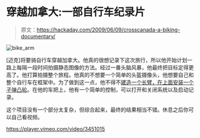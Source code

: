 # 穿越加拿大:一部自行车纪录片

> 原文：<https://hackaday.com/2009/06/09/crosscanada-a-biking-documentary/>

![bike_arm](img/893bb8acdeb41629cfd50a890f10824c.png "bike_arm")

[迈克]将要骑自行车穿越加拿大。他真的很想记录下这次旅行，所以他开始计划一路上每隔一段时间拍摄静态图像的方法。经过一番头脑风暴，他最终把目标定得更高了。他打算拍摄整个旅程。他真的不想要一个简单的头盔摄像头，他想要自己和整个自行车在框架中。为了做到这一点，他不得不[建造一个长臂，在上面安装一个子弹凸轮](http://mikebeauchamp.com/building/bike-cam/)。在他的车把上，他有一个简单的控制，可以打开和关闭系统以及启动记录。

这个项目没有一个部分太复杂，但综合起来，最终的结果相当不错。休息之后你可以自己看视频。

<https://player.vimeo.com/video/3451015>

</div> </body> </html>